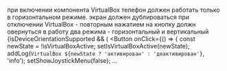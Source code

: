 при включении компонента VirtualBox телефон должен работать только в горизонтальном режиме.
экран должен дублироваться
при отключении VirtualBox - повторным нажатием на кнопку должн овернуться в работу два режима - горизонтальный и вертикальный
{isDeviceOrientationSupported && (
<Button
onClick={() => {
const newState = !isVirtualBoxActive;
setIsVirtualBoxActive(newState);
addLog(`VirtualBox ${newState ? 'активирован' : 'деактивирован'}`, 'info');
setShowJoystickMenu(false);
...

